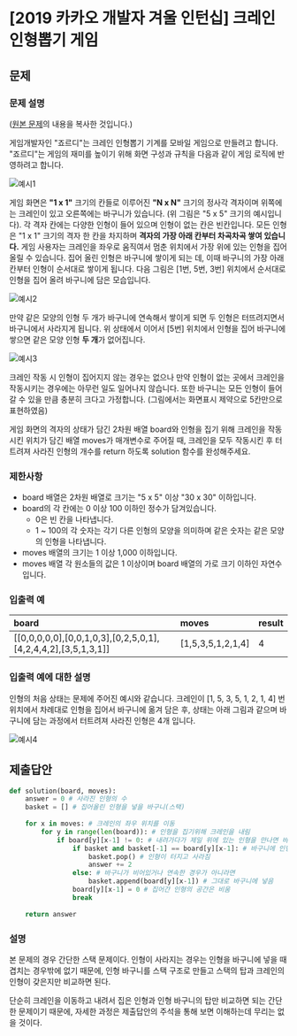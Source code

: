 # [2019 카카오 개발자 겨울 인턴십] 크레인 인형뽑기 게임
## 문제
### 문제 설명
([원본 문제](https://programmers.co.kr/learn/courses/30/lessons/64061)의 내용을 복사한 것입니다.)

게임개발자인 "죠르디"는 크레인 인형뽑기 기계를 모바일 게임으로 만들려고 합니다.  
"죠르디"는 게임의 재미를 높이기 위해 화면 구성과 규칙을 다음과 같이 게임 로직에 반영하려고 합니다.

![예시1](https://user-images.githubusercontent.com/77680436/111124349-c4a94580-85b3-11eb-89a1-c4f9360167ce.png)

게임 화면은 <b>"1 x 1"</b> 크기의 칸들로 이루어진 <b>"N x N"</b> 크기의 정사각 격자이며 위쪽에는 크레인이 있고 오른쪽에는 바구니가 있습니다. 
(위 그림은 "5 x 5" 크기의 예시입니다). 각 격자 칸에는 다양한 인형이 들어 있으며 인형이 없는 칸은 빈칸입니다. 
모든 인형은 "1 x 1" 크기의 격자 한 칸을 차지하며 <b>격자의 가장 아래 칸부터 차곡차곡 쌓여 있습니다.</b> 
게임 사용자는 크레인을 좌우로 움직여서 멈춘 위치에서 가장 위에 있는 인형을 집어 올릴 수 있습니다. 집어 올린 인형은 바구니에 쌓이게 되는 데, 이때 바구니의 가장 아래 칸부터 인형이 순서대로 쌓이게 됩니다. 다음 그림은 [1번, 5번, 3번] 위치에서 순서대로 인형을 집어 올려 바구니에 담은 모습입니다.

![예시2](https://user-images.githubusercontent.com/77680436/111124556-f9b59800-85b3-11eb-8901-c32a82431696.png)

만약 같은 모양의 인형 두 개가 바구니에 연속해서 쌓이게 되면 두 인형은 터뜨려지면서 바구니에서 사라지게 됩니다. 
위 상태에서 이어서 [5번] 위치에서 인형을 집어 바구니에 쌓으면 같은 모양 인형 <b>두 개</b>가 없어집니다.

![예시3](https://user-images.githubusercontent.com/77680436/111124659-18b42a00-85b4-11eb-91a8-98b904a5f38e.gif)

크레인 작동 시 인형이 집어지지 않는 경우는 없으나 만약 인형이 없는 곳에서 크레인을 작동시키는 경우에는 아무런 일도 일어나지 않습니다. 또한 바구니는 모든 인형이 들어갈 수 있을 만큼 충분히 크다고 가정합니다. (그림에서는 화면표시 제약으로 5칸만으로 표현하였음)

게임 화면의 격자의 상태가 담긴 2차원 배열 board와 인형을 집기 위해 크레인을 작동시킨 위치가 담긴 배열 moves가 매개변수로 주어질 때, 크레인을 모두 작동시킨 후 터트려져 사라진 인형의 개수를 return 하도록 solution 함수를 완성해주세요.

### 제한사항
* board 배열은 2차원 배열로 크기는 "5 x 5" 이상 "30 x 30" 이하입니다.
* board의 각 칸에는 0 이상 100 이하인 정수가 담겨있습니다.
  * 0은 빈 칸을 나타냅니다.
  * 1 ~ 100의 각 숫자는 각기 다른 인형의 모양을 의미하며 같은 숫자는 같은 모양의 인형을 나타냅니다.
* moves 배열의 크기는 1 이상 1,000 이하입니다.
* moves 배열 각 원소들의 값은 1 이상이며 board 배열의 가로 크기 이하인 자연수입니다.

### 입출력 예
|board|moves|result|
|:---|:---|:---|
|[[0,0,0,0,0],[0,0,1,0,3],[0,2,5,0,1],[4,2,4,4,2],[3,5,1,3,1]]|[1,5,3,5,1,2,1,4]|4|

### 입출력 예에 대한 설명
인형의 처음 상태는 문제에 주어진 예시와 같습니다. 크레인이 [1, 5, 3, 5, 1, 2, 1, 4] 번 위치에서 차례대로 인형을 집어서 바구니에 옮겨 담은 후, 상태는 아래 그림과 같으며 바구니에 담는 과정에서 터트려져 사라진 인형은 4개 입니다.

![예시4](https://user-images.githubusercontent.com/77680436/111125071-8ceecd80-85b4-11eb-9f2b-2b61e7f8fc39.jpg)

## 제출답안
```python
def solution(board, moves):
    answer = 0 # 사라진 인형의 수
    basket = [] # 집어올린 인형을 넣을 바구니(스택)
    
    for x in moves: # 크레인의 좌우 위치를 이동
        for y in range(len(board)): # 인형을 집기위해 크레인을 내림
            if board[y][x-1] != 0: # 내려가다가 제일 위에 있는 인형을 만나면 바구니에 넣음
                if basket and basket[-1] == board[y][x-1]: # 바구니에 인형이 있고 같은 인형 두 개가 연속해서 쌓이면
                    basket.pop() # 인형이 터지고 사라짐
                    answer += 2
                else: # 바구니가 비어있거나 연속한 경우가 아니라면
                    basket.append(board[y][x-1]) # 그대로 바구니에 넣음
                board[y][x-1] = 0 # 집어간 인형의 공간은 비움
                break
    
    return answer
```
### 설명
본 문제의 경우 간단한 스택 문제이다. 인형이 사라지는 경우는 인형을 바구니에 넣을 때 겹치는 경우밖에 없기 때문에, 
인형 바구니를 스택 구조로 만들고 스택의 탑과 크레인의 인형이 갖은지만 비교하면 된다.

단순히 크레인을 이동하고 내려서 집은 인형과 인형 바구니의 탑만 비교하면 되는 간단한 문제이기 때문에,
자세한 과정은 제출답안의 주석을 통해 보면 이해하는데 무리는 없을 것이다.
